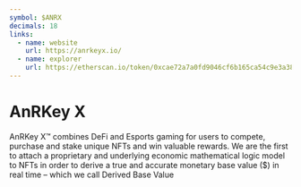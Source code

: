 ```yaml
---
symbol: $ANRX
decimals: 18
links:
  - name: website
    url: https://anrkeyx.io/
  - name: explorer
    url: https://etherscan.io/token/0xcae72a7a0fd9046cf6b165ca54c9e3a3872109e0
---
```


# AnRKey X

AnRKey X™ combines DeFi and Esports gaming for users to compete, purchase and stake unique NFTs and win valuable rewards. We are the first to attach a proprietary and underlying economic mathematical logic model to NFTs in order to derive a true and accurate monetary base value ($) in real time – which we call Derived Base Value
